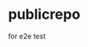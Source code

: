 # publicrepo
for e2e test
































































































































































































































































































































































































































































































































































































































































































































































































































































































































































































































































































































































































































































































































































































































































































































































































































































































































































































































































































































































































































































































































































































































































































































































































































































































































































































































































































































































































































































































